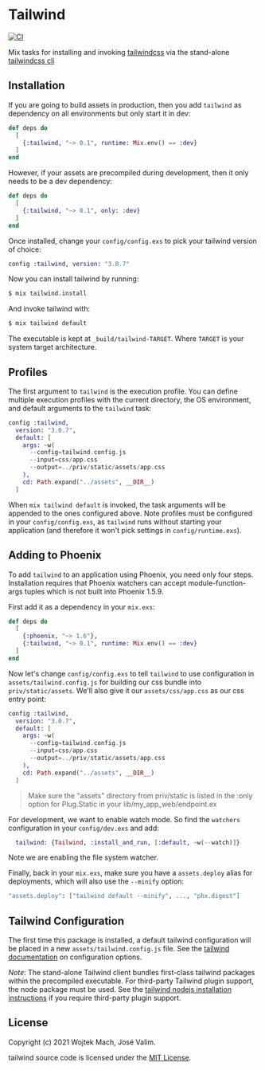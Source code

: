 # Tailwind

[![CI](https://github.com/phoenixframework/tailwind/actions/workflows/main.yml/badge.svg)](https://github.com/phoenixframework/tailwind/actions/workflows/main.yml)

Mix tasks for installing and invoking [tailwindcss](https://tailwindcss.com) via the
stand-alone [tailwindcss cli](https://github.com/tailwindlabs/tailwindcss-standalone)

## Installation

If you are going to build assets in production, then you add
`tailwind` as dependency on all environments but only start it
in dev:

```elixir
def deps do
  [
    {:tailwind, "~> 0.1", runtime: Mix.env() == :dev}
  ]
end
```

However, if your assets are precompiled during development,
then it only needs to be a dev dependency:

```elixir
def deps do
  [
    {:tailwind, "~> 0.1", only: :dev}
  ]
end
```

Once installed, change your `config/config.exs` to pick your
tailwind version of choice:

```elixir
config :tailwind, version: "3.0.7"
```

Now you can install tailwind by running:

```bash
$ mix tailwind.install
```

And invoke tailwind with:

```bash
$ mix tailwind default
```

The executable is kept at `_build/tailwind-TARGET`.
Where `TARGET` is your system target architecture.

## Profiles

The first argument to `tailwind` is the execution profile.
You can define multiple execution profiles with the current
directory, the OS environment, and default arguments to the
`tailwind` task:

```elixir
config :tailwind,
  version: "3.0.7",
  default: [
    args: ~w(
      --config=tailwind.config.js
      --input=css/app.css
      --output=../priv/static/assets/app.css
    ),
    cd: Path.expand("../assets", __DIR__)
  ]
```

When `mix tailwind default` is invoked, the task arguments will be appended
to the ones configured above. Note profiles must be configured in your
`config/config.exs`, as `tailwind` runs without starting your application
(and therefore it won't pick settings in `config/runtime.exs`).

## Adding to Phoenix

To add `tailwind` to an application using Phoenix, you need only four steps.  Installation requires that Phoenix watchers can accept module-function-args tuples which is not built into Phoenix 1.5.9.

First add it as a dependency in your `mix.exs`:

```elixir
def deps do
  [
    {:phoenix, "~> 1.6"},
    {:tailwind, "~> 0.1", runtime: Mix.env() == :dev}
  ]
end
```

Now let's change `config/config.exs` to tell `tailwind` to use
configuration in `assets/tailwind.config.js` for building our css
bundle into `priv/static/assets`. We'll also give it our `assets/css/app.css`
as our css entry point:

```elixir
config :tailwind,
  version: "3.0.7",
  default: [
    args: ~w(
      --config=tailwind.config.js
      --input=css/app.css
      --output=../priv/static/assets/app.css
    ),
    cd: Path.expand("../assets", __DIR__)
  ]
```

> Make sure the "assets" directory from priv/static is listed in the
> :only option for Plug.Static in your lib/my_app_web/endpoint.ex

For development, we want to enable watch mode. So find the `watchers`
configuration in your `config/dev.exs` and add:

```elixir
  tailwind: {Tailwind, :install_and_run, [:default, ~w(--watch)]}
```

Note we are enabling the file system watcher.

Finally, back in your `mix.exs`, make sure you have a `assets.deploy`
alias for deployments, which will also use the `--minify` option:

```elixir
"assets.deploy": ["tailwind default --minify", ..., "phx.digest"]
```

## Tailwind Configuration

The first time this package is installed, a default tailwind configuration
will be placed in a new `assets/tailwind.config.js` file. See
the [tailwind documentation](https://tailwindcss.com/docs/configuration)
on configuration options.

*Note*: The stand-alone Tailwind client bundles first-class tailwind packages
within the precompiled executable. For third-party Tailwind plugin support,
the node package must be used. See the [tailwind nodejs installation instructions](https://tailwindcss.com/docs/installation) if you require third-party plugin support.

## License

Copyright (c) 2021 Wojtek Mach, José Valim.

tailwind source code is licensed under the [MIT License](LICENSE.md).
